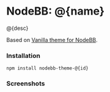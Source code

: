 # NodeBB: @{name}

@{desc}

Based on [Vanilla theme for NodeBB](https://www.github.com/designcreateplay/nodebb-theme-vanilla).

### Installation

    npm install nodebb-theme-@{id}

### Screenshots
